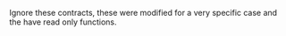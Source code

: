 Ignore these contracts, these were modified for a very specific case and the have read only functions.